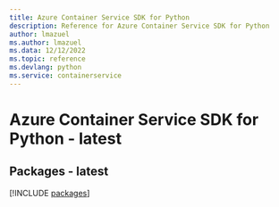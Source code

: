 ```yaml
---
title: Azure Container Service SDK for Python
description: Reference for Azure Container Service SDK for Python
author: lmazuel
ms.author: lmazuel
ms.data: 12/12/2022
ms.topic: reference
ms.devlang: python
ms.service: containerservice
---
```

# Azure Container Service SDK for Python - latest
## Packages - latest
[!INCLUDE [packages](container-service-index.md)]